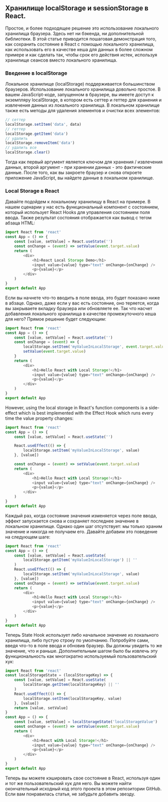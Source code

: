 ## Хранилище localStorage и sessionStorage в React.

Простое, и более подходящее решение это использование локального хранилища браузера. Здесь нет ни бэкенда, ни дополнительной библиотеки. В этой статье приводится пошаговая демонстрация того, как сохранить состояние в React с помощью локального хранилища, как использовать его в качестве кеша для данных в более сложном примере и как сделать так, чтобы срок его действия истек, используя хранилище сеансов вместо локального хранилища.

### Введение в localStorage

Локальное хранилище (localStorage) поддерживается большинством браузеров. Использование локального хранилища довольно простое. В вашем JavaScript-коде, запущенном в браузере, вы имеете доступ к экземпляру localStorage, в котором есть сеттер и геттер для хранения и извлечения данных из локального хранилища. В локальном хранилище также есть методы для удаления элементов и очистки всех элементов:

```js
// сеттер
localStorage.setItem('data', data)
// геттер
localStorage.getItem('data')
// удалить
localStorage.removeItem('data')
// удалить все
localStorage.clear()
```

Тогда как первый аргумент является ключом для хранения / извлечения данных, второй аргумент - при хранении данных - это фактические данные. После того, как вы закроете браузер и снова откроете приложение JavaScript, вы найдете данные в локальном хранилище.

### Local Storage в React

Давайте подойдем к локальному хранилищу в React на примере. В нашем сценарии у нас есть функциональный компонент с состоянием, который использует React Hooks для управления состоянием поля ввода. Также результат состояния отображается как вывод с тегом абзаца HTML:

```js
import React from 'react'
const App = () => {
    const [value, setValue] = React.useState('')
    const onChange = (event) => setValue(event.target.value)
    return (
        <div>
            <h1>React Local Storage Demo</h1>
            <input value={value} type="text" onChange={onChange} />
            <p>{value}</p>
        </div>
    )
}
export default App
```

Если вы начнете что-то вводить в поле ввода, это будет показано ниже в абзаце. Однако, даже если у вас есть состояние, оно теряется, когда вы закрываете вкладку браузера или обновляете ее. Так что насчет добавления локального хранилища в качестве промежуточного кеша для него? Прямое решение будет следующим:

```js
import React from 'react'
const App = () => {
    const [value, setValue] = React.useState('')
    const onChange = (event) => {
        localStorage.setItem('myValueInLocalStorage', event.target.value)
        setValue(event.target.value)
    }
    return (
        <div>
            <h1>Hello React with Local Storage!</h1>
            <input value={value} type="text" onChange={onChange} />
            <p>{value}</p>
        </div>
    )
}
export default App
```

However, using the local storage in React's function components is a side-effect which is best implemented with the Effect Hook which runs every time the value property changes:

```js
import React from 'react'
const App = () => {
    const [value, setValue] = React.useState('')

    React.useEffect(() => {
        localStorage.setItem('myValueInLocalStorage', value)
    }, [value])

    const onChange = (event) => setValue(event.target.value)
    return (
        <div>
            <h1>Hello React with Local Storage!</h1>
            <input value={value} type="text" onChange={onChange} />
            <p>{value}</p>
        </div>
    )
}
export default App
```

Каждый раз, когда состояние значения изменяется через поле ввода, эффект запускается снова и сохраняет последнее значение в локальном хранилище. Однако один шаг отсутствует: мы только храним значение и никогда не получаем его. Давайте добавим это поведение на следующем шаге:

```js
import React from 'react'
const App = () => {
    const [value, setValue] = React.useState(
        localStorage.getItem('myValueInLocalStorage') || ''
    )
    React.useEffect(() => {
        localStorage.setItem('myValueInLocalStorage', value)
    }, [value])
    const onChange = (event) => setValue(event.target.value)
    return (
        <div>
            <h1>Hello React with Local Storage!</h1>
            <input value={value} type="text" onChange={onChange} />
            <p>{value}</p>
        </div>
    )
}
export default App
```

Теперь State Hook использует либо начальное значение из локального хранилища, либо пустую строку по умолчанию. Попробуйте сами, введя что-то в поле ввода и обновив браузер. Вы должны увидеть то же значение, что и раньше. Дополнительным шагом было бы извлечь эту функциональность как многократно используемый пользовательский хук:

```js
import React from 'react'
const localStorageState = (localStorageKey) => {
    const [value, setValue] = React.useState(
        localStorage.getItem(localStorageKey) || ''
    )
    React.useEffect(() => {
        localStorage.setItem(localStorageKey, value)
    }, [value])
    return [value, setValue]
}
const App = () => {
    const [value, setValue] = localStorageState('localStorageValue')
    const onChange = (event) => setValue(event.target.value)
    return (
        <div>
            <h1>React with Local Storage!</h1>
            <input value={value} type="text" onChange={onChange} />
            <p>{value}</p>
        </div>
    )
}
export default App
```

Теперь вы можете кэшировать свое состояние в React, используя один и тот же пользовательский хук для него. Вы можете найти окончательный исходный код этого проекта в этом репозитории GitHub. Если вам понравилась статья, не забудьте добавить звезду.
